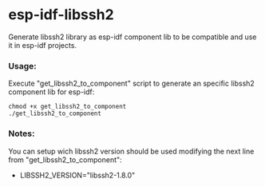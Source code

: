 # esp-idf-libssh2
Generate libssh2 library as esp-idf component lib to be compatible and use it in esp-idf projects.

### Usage:

Execute "get_libssh2_to_component" script to generate an specific libssh2 component lib for esp-idf:
```
chmod +x get_libssh2_to_component
./get_libssh2_to_component
```

### Notes:

You can setup wich libssh2 version should be used modifying the next line from "get_libssh2_to_component":
- LIBSSH2_VERSION="libssh2-1.8.0"
